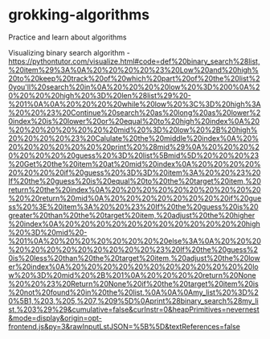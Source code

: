 # grokking-algorithms
Practice and learn about algorithms

Visualizing binary search algorithm - https://pythontutor.com/visualize.html#code=def%20binary_search%28list,%20item%29%3A%0A%20%20%20%20%23%20Low%20and%20high%20to%20keep%20track%20of%20which%20part%20of%20the%20list%20you'll%20search%20in%0A%20%20%20%20low%20%3D%200%0A%20%20%20%20high%20%3D%20len%28list%29%20-%201%0A%0A%20%20%20%20while%20low%20%3C%3D%20high%3A%20%20%23%20Continue%20search%20as%20long%20as%20lower%20index%20is%20lower%20or%20equal%20to%20high%20index%0A%20%20%20%20%20%20%20%20mid%20%3D%20low%20%2B%20high%20%20%20%20%23%20Calulate%20the%20middle%20index%0A%20%20%20%20%20%20%20%20print%20%28mid%29%0A%20%20%20%20%20%20%20%20guess%20%3D%20list%5Bmid%5D%20%20%20%23%20Get%20the%20item%20at%20mid%20index%0A%20%20%20%20%20%20%20%20if%20guess%20%3D%3D%20item%3A%20%20%23%20If%20the%20guess%20is%20equal%20to%20the%20target%20item,%20return%20the%20index%0A%20%20%20%20%20%20%20%20%20%20%20%20return%20mid%0A%20%20%20%20%20%20%20%20if%20guess%20%3E%20item%3A%20%20%23%20If%20the%20guess%20is%20greater%20than%20the%20target%20item,%20adjust%20the%20higher%20index%0A%20%20%20%20%20%20%20%20%20%20%20%20high%20%3D%20mid%20-%201%0A%20%20%20%20%20%20%20%20else%3A%0A%20%20%20%20%20%20%20%20%20%20%20%20%23%20If%20the%20guess%20is%20less%20than%20the%20target%20item,%20adjust%20the%20lower%20index%0A%20%20%20%20%20%20%20%20%20%20%20%20low%20%3D%20mid%20%2B%201%0A%20%20%20%20return%20None%20%20%23%20Return%20None%20if%20the%20target%20item%20is%20not%20found%20in%20the%20list.%0A%0A%0Amy_list%20%3D%20%5B1,%203,%205,%207,%209%5D%0Aprint%28binary_search%28my_list,%203%29%29&cumulative=false&curInstr=0&heapPrimitives=nevernest&mode=display&origin=opt-frontend.js&py=3&rawInputLstJSON=%5B%5D&textReferences=false

